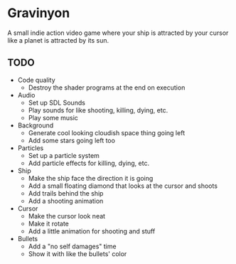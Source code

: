 
# Gravinyon

A small indie action video game where your ship is attracted by your cursor
like a planet is attracted by its sun.

## TODO

- Code quality
  - Destroy the shader programs at the end on execution
- Audio
  - Set up SDL Sounds
  - Play sounds for like shooting, killing, dying, etc.
  - Play some music
- Background
  - Generate cool looking cloudish space thing going left
  - Add some stars going left too
- Particles
  - Set up a particle system
  - Add particle effects for killing, dying, etc.
- Ship
  - Make the ship face the direction it is going
  - Add a small floating diamond that looks at the cursor and shoots
  - Add trails behind the ship
  - Add a shooting animation
- Cursor
  - Make the cursor look neat
  - Make it rotate
  - Add a little animation for shooting and stuff
- Bullets
  - Add a "no self damages" time
  - Show it with like the bullets' color
